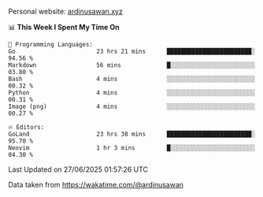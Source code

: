 Personal website: [ardinusawan.xyz](https://ardinusawan.xyz)

<!--START_SECTION:waka-->
📊 **This Week I Spent My Time On** 

```text
💬 Programming Languages: 
Go                       23 hrs 21 mins      ████████████████████████░   94.56 % 
Markdown                 56 mins             █░░░░░░░░░░░░░░░░░░░░░░░░   03.80 % 
Bash                     4 mins              ░░░░░░░░░░░░░░░░░░░░░░░░░   00.32 % 
Python                   4 mins              ░░░░░░░░░░░░░░░░░░░░░░░░░   00.31 % 
Image (png)              4 mins              ░░░░░░░░░░░░░░░░░░░░░░░░░   00.27 % 

🔥 Editors: 
GoLand                   23 hrs 38 mins      ████████████████████████░   95.70 % 
Neovim                   1 hr 3 mins         █░░░░░░░░░░░░░░░░░░░░░░░░   04.30 % 
```


 Last Updated on 27/06/2025 01:57:26 UTC
<!--END_SECTION:waka-->
Data taken from https://wakatime.com/@ardinusawan
